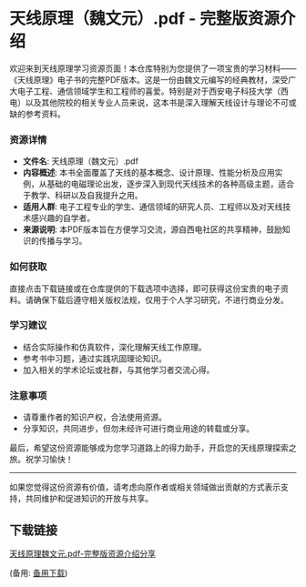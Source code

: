 # 天线原理（魏文元）.pdf - 完整版资源介绍

欢迎来到天线原理学习资源页面！本仓库特别为您提供了一项宝贵的学习材料——《天线原理》电子书的完整PDF版本。这是一份由魏文元编写的经典教材，深受广大电子工程、通信领域学生和工程师的喜爱。特别是对于西安电子科技大学（西电）以及其他院校的相关专业人员来说，这本书是深入理解天线设计与理论不可或缺的参考资料。

### 资源详情

- **文件名**: 天线原理（魏文元）.pdf
- **内容概述**: 本书全面覆盖了天线的基本概念、设计原理、性能分析及应用实例，从基础的电磁理论出发，逐步深入到现代天线技术的各种高级主题，适合于教学、科研以及自我提升之用。
- **适用人群**: 电子工程专业的学生、通信领域的研究人员、工程师以及对天线技术感兴趣的自学者。
- **来源说明**: 本PDF版本旨在方便学习交流，源自西电社区的共享精神，鼓励知识的传播与学习。

### 如何获取

直接点击下载链接或在仓库提供的下载选项中选择，即可获得这份宝贵的电子资料。请确保下载后遵守相关版权法规，仅用于个人学习研究，不进行商业分发。

### 学习建议

- 结合实际操作和仿真软件，深化理解天线工作原理。
- 参考书中习题，通过实践巩固理论知识。
- 加入相关的学术论坛或社群，与其他学习者交流心得。

### 注意事项

- 请尊重作者的知识产权，合法使用资源。
- 分享知识，共同进步，但勿未经许可进行商业用途的转载或分享。

最后，希望这份资源能够成为您学习道路上的得力助手，开启您的天线原理探索之旅。祝学习愉快！

---

如果您觉得这份资源有价值，请考虑向原作者或相关领域做出贡献的方式表示支持，共同维护和促进知识的开放与共享。

## 下载链接
[天线原理魏文元.pdf-完整版资源介绍分享](https://pan.quark.cn/s/b650c1bd06f1) 

(备用: [备用下载](https://pan.baidu.com/s/1BWK4Lxw7pOabk3eKyTjW8g?pwd=1234))
